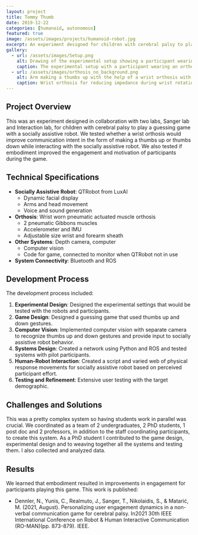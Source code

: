 ```yaml
---
layout: project
title: Tommy Thumb
date: 2019-12-22
categories: [humanoid, autonomous]
featured: true
image: /assets/images/projects/humanoid-robot.jpg
excerpt: An experiment designed for children with cerebral palsy to play a guessing game with a robot while wearing an orthosis.
gallery:
  - url: /assets/images/Setup.png
    alt: Drawing of the experimental setup showing a participant wearing an orthosis and a socially assistive robot they play with.
    caption: The experimental setup with a participant wearing an orthosis and a socially assistive robot they play with.
  - url: /assets/images/orthosis_no_background.png
    alt: Arm making a thumbs up with the help of a wrist orthosis with pneumatic muscles.
    caption: Wrist orthosis for reducing impedance during wrist rotation for gestures like a thumbs up.
---
```


## Project Overview

This was an experiment designed in collaboration with two labs, Sanger lab and Interaction lab, for children with cerebral palsy to play a guessing game with a socially assistive robot. We tested whether a wrist orthosis would improve communication intent in the form of making a thumbs up or thumbs down while interacting with the socially assistive robot. We also tested if embodiment improved the engagement and motivation of participants during the game.

## Technical Specifications

- **Socially Assistive Robot**: QTRobot from LuxAI
  - Dynamic facial display
  - Arms and head movement
  - Voice and sound generation
- **Orthosis**: Wrist worn pneumatic actuated muscle orthosis
  - 2 pneumatic Gibbons muscles
  - Accelerometer and IMU
  - Adjustable size wrist and forearm sheath 
- **Other Systems**: Depth camera, computer
  - Computer vision
  - Code for game, connected to monitor when QTRobot not in use
- **System Connectivity**: Bluetooth and ROS

## Development Process

The development process included:

1. **Experimental Design**: Designed the experimental settings that would be tested with the robots and participants.
2. **Game Design**: Designed a guessing game that used thumbs up and down gestures.
3. **Computer Vision**: Implemented computer vision with separate camera to recognize thumbs up and down gestures and provide input to socially assistive robot behavior.
4. **Systems Design**: Created a network using Python and ROS and tested systems with pilot participants.
5. **Human-Robot Interaction**: Created a script and varied web of physical response movements for socially assistive robot based on perceived participant effort.
6. **Testing and Refinement**: Extensive user testing with the target demographic.

## Challenges and Solutions

This was a pretty complex system so having students work in parallel was crucial. We coordinated as a team of 2 undergraduates, 2 PhD students, 1 post doc and 2 professors, in addition to the staff coordinating participants, to create this system. As a PhD student I contributed to the game design, experimental design and to weaving together all the systems and testing them. I also collected and analyzed data. 

## Results

We learned that embodiment resulted in improvements in engagement for participants playing this game. This work is published:

- Dennler, N., Yunis, C., Realmuto, J., Sanger, T., Nikolaidis, S., & Matarić, M. (2021, August). Personalizing user engagement dynamics in a non-verbal communication game for cerebral palsy. In2021 30th IEEE International Conference on Robot & Human Interactive Communication (RO-MAN)(pp. 873-879). IEEE.
